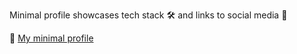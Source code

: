 Minimal profile showcases tech stack 🛠️ and links to social media 📱

🔗 <a href="https://aleaguiard.github.io/minimal-profile" target="_blank">My minimal profile</a>



